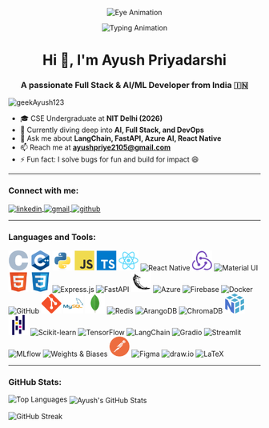 <!-- Eye Opening Animation (GIF) -->
<p align="center">
  <img src="https://i.imgur.com/XUrPife.gif" width="120px" alt="Eye Animation" />
</p>
<p align="center">
  <img src="https://readme-typing-svg.demolab.com/?lines=Still%20a%20student,%20already%20builder!&center=true&size=20&color=007ACC&pause=1000" alt="Typing Animation" />
</p>

<h1 align="center">Hi 👋, I'm Ayush Priyadarshi</h1>
<h3 align="center">A passionate Full Stack & AI/ML Developer from India 🇮🇳</h3>

<p align="left"> 
  <img src="https://komarev.com/ghpvc/?username=geekAyush123&label=Profile%20views&color=0e75b6&style=flat" alt="geekAyush123" /> 
</p>

- 🎓 CSE Undergraduate at **NIT Delhi (2026)**  
- 🌱 Currently diving deep into **AI, Full Stack, and DevOps**  
- 💬 Ask me about **LangChain, FastAPI, Azure AI, React Native**  
- 📫 Reach me at **ayushpriye2105@gmail.com**  
- ⚡ Fun fact: I solve bugs for fun and build for impact 😄

---

<h3 align="left">Connect with me:</h3>
<p align="left">
  <a href="https://www.linkedin.com/in/ayush-priyadarshi-9481b9282/" target="blank">
    <img align="center" src="https://raw.githubusercontent.com/rahuldkjain/github-profile-readme-generator/master/src/images/icons/Social/linked-in-alt.svg" alt="linkedin" height="30" width="40" />
  </a>
  <a href="mailto:ayushpriye2105@gmail.com" target="blank">
    <img align="center" src="https://cdn-icons-png.flaticon.com/512/732/732200.png" alt="gmail" height="30" width="40" />
  </a>
  <a href="https://github.com/geekAyush123" target="blank">
    <img align="center" src="https://raw.githubusercontent.com/rahuldkjain/github-profile-readme-generator/master/src/images/icons/Social/github.svg" alt="github" height="30" width="40" />
  </a>
</p>

---

<h3 align="left">Languages and Tools:</h3>
<p align="left">
  <!-- Programming Languages -->
  <img src="https://raw.githubusercontent.com/devicons/devicon/master/icons/c/c-original.svg" width="40" height="40" alt="C"/>
  <img src="https://raw.githubusercontent.com/devicons/devicon/master/icons/cplusplus/cplusplus-original.svg" width="40" height="40" alt="C++"/>
  <img src="https://raw.githubusercontent.com/devicons/devicon/master/icons/python/python-original.svg" width="40" height="40" alt="Python"/>
  <img src="https://raw.githubusercontent.com/devicons/devicon/master/icons/javascript/javascript-original.svg" width="40" height="40" alt="JavaScript"/>
  <img src="https://raw.githubusercontent.com/devicons/devicon/master/icons/typescript/typescript-original.svg" width="40" height="40" alt="TypeScript"/>

  <!-- Web/App Dev -->
  <img src="https://raw.githubusercontent.com/devicons/devicon/master/icons/react/react-original.svg" width="40" height="40" alt="React"/>
  <img src="https://reactnative.dev/img/header_logo.svg" width="40" height="40" alt="React Native"/>
  <img src="https://raw.githubusercontent.com/devicons/devicon/master/icons/redux/redux-original.svg" width="40" height="40" alt="Redux"/>
  <img src="https://cdn.worldvectorlogo.com/logos/material-ui-1.svg" width="40" height="40" alt="Material UI"/>
  <img src="https://raw.githubusercontent.com/devicons/devicon/master/icons/html5/html5-original.svg" width="40" height="40" alt="HTML"/>
  <img src="https://raw.githubusercontent.com/devicons/devicon/master/icons/css3/css3-original.svg" width="40" height="40" alt="CSS"/>
  <img src="https://cdn.worldvectorlogo.com/logos/express-109.svg" width="40" height="40" alt="Express.js"/>
  <img src="https://cdn.worldvectorlogo.com/logos/fastapi.svg" width="40" height="40" alt="FastAPI"/>
  <img src="https://raw.githubusercontent.com/devicons/devicon/master/icons/flask/flask-original.svg" width="40" height="40" alt="Flask"/>

  <!-- Cloud & DevOps -->
  <img src="https://www.vectorlogo.zone/logos/microsoft_azure/microsoft_azure-icon.svg" width="40" height="40" alt="Azure"/>
  <img src="https://www.vectorlogo.zone/logos/firebase/firebase-icon.svg" width="40" height="40" alt="Firebase"/>
  <img src="https://cdn.worldvectorlogo.com/logos/docker.svg" width="40" height="40" alt="Docker"/>
  <img src="https://cdn.jsdelivr.net/gh/devicons/devicon/icons/github/github-original.svg" width="40" height="40" alt="GitHub"/>
  <img src="https://raw.githubusercontent.com/devicons/devicon/master/icons/git/git-original.svg" width="40" height="40" alt="Git"/>

  <!-- Databases -->
  <img src="https://raw.githubusercontent.com/devicons/devicon/master/icons/mysql/mysql-original-wordmark.svg" width="40" height="40" alt="SQL"/>
  <img src="https://raw.githubusercontent.com/devicons/devicon/master/icons/mongodb/mongodb-original.svg" width="40" height="40" alt="MongoDB"/>
  <img src="https://cdn.jsdelivr.net/gh/devicons/devicon/icons/redis/redis-original.svg" width="40" height="40" alt="Redis"/>
  <img src="https://github.com/arangodb/arangodb/raw/devel/Documentation/Images/arangodb-logo.png" width="40" height="40" alt="ArangoDB"/>
  <img src="https://avatars.githubusercontent.com/u/125786763?s=200&v=4" width="40" height="40" alt="ChromaDB"/>

  <!-- AI/ML & MLOps -->
  <img src="https://raw.githubusercontent.com/devicons/devicon/master/icons/numpy/numpy-original.svg" width="40" height="40" alt="NumPy"/>
  <img src="https://raw.githubusercontent.com/devicons/devicon/master/icons/pandas/pandas-original.svg" width="40" height="40" alt="Pandas"/>
  <img src="https://upload.wikimedia.org/wikipedia/commons/4/45/Scikit_learn_logo_small.svg" width="40" height="40" alt="Scikit-learn"/>
  <img src="https://www.vectorlogo.zone/logos/tensorflow/tensorflow-icon.svg" width="40" height="40" alt="TensorFlow"/>
  <img src="https://avatars.githubusercontent.com/u/104967969?s=200&v=4" width="40" height="40" alt="LangChain"/>
  <img src="https://avatars.githubusercontent.com/u/64777509?s=200&v=4" width="40" height="40" alt="Gradio"/>
  <img src="https://streamlit.io/images/brand/streamlit-logo-primary-colormark-darktext.png" width="40" height="40" alt="Streamlit"/>
  <img src="https://mlflow.org/images/MLflow-logo-final-black.png" width="40" height="40" alt="MLflow"/>
  <img src="https://wandb.ai/favicon.ico" width="40" height="40" alt="Weights & Biases"/>

  <!-- Utilities -->
  <img src="https://raw.githubusercontent.com/devicons/devicon/master/icons/postman/postman-icon.svg" width="40" height="40" alt="Postman"/>
  <img src="https://upload.wikimedia.org/wikipedia/commons/3/33/Figma-logo.svg" width="40" height="40" alt="Figma"/>
  <img src="https://camo.githubusercontent.com/372302b4309929e46e3c38e69a4e4e85e2c15c98aafcc2ab9d2345c3b2797940/68747470733a2f2f6173736574732e676574706f73746d616e2e636f6d2f76696577666f72756d2f61626f75742f706f73746d616e2d6c6f676f2d34356531393762396233633932303733663864376632653530386566303834662e706e67" width="40" height="40" alt="draw.io"/>
  <img src="https://upload.wikimedia.org/wikipedia/commons/5/55/LaTeX_project_logo_bird.svg" width="40" height="40" alt="LaTeX"/>
</p>

---

<h3 align="left">GitHub Stats:</h3>

<p>
  <img align="left" src="https://github-readme-stats.vercel.app/api/top-langs?username=geekAyush123&show_icons=true&locale=en&layout=compact" alt="Top Languages" />
</p>

<p>&nbsp;<img align="center" src="https://github-readme-stats.vercel.app/api?username=geekAyush123&show_icons=true&locale=en" alt="Ayush's GitHub Stats" /></p>

<p><img align="center" src="https://github-readme-streak-stats.herokuapp.com/?user=geekAyush123&" alt="GitHub Streak" /></p>